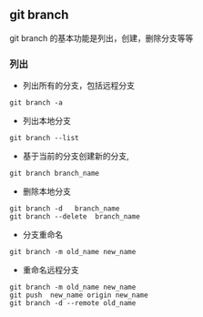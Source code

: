 ## git branch 
git branch 的基本功能是列出，创建，删除分支等等

### 列出
- 列出所有的分支，包括远程分支
```
git branch -a
```

- 列出本地分支
```
git branch --list
```

- 基于当前的分支创建新的分支,
```
git branch branch_name
```

- 删除本地分支 
```
git branch -d   branch_name
git branch --delete  branch_name
```

- 分支重命名
```
git branch -m old_name new_name
```
- 重命名远程分支
```
git branch -m old_name new_name
git push  new_name origin new_name
git branch -d --remote old_name
```
